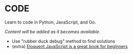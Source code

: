 # CODE

Learn to code in Python, JavaScript, and Go.

*Content will be added as it becomes available.*

* Use "rubber duck debug" method to find solutions
* (extra) [Eloquent JavaScript is a great book for beginners](https://youtu.be/zX8MbXESzFQ)
